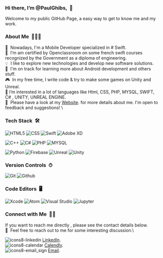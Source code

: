 ###   Hi there, I’m @PaulGhibs, &nbsp;👋
Welcome to my public GitHub Page, a easy way to get to know me and my work.


###   About Me &nbsp;👨🏻‍💻
📱 &nbsp;Nowadays, I'm a Mobile Developer specialized in # Swift.\
💼 &nbsp;I’m am certified by Openclassroom on some french swift courses recognized by the Government as a diploma of engineering.\
💡 &nbsp;I like to explore new technologies and develop new software solutions.\
🌱 &nbsp;I'm on track for learning more about Android development and others stuff.\
🎮 &nbsp;In my free time, I write code & try to make some games on Unity and Unreal.\
👀 I’m interested in a lot of languages like Html, CSS, PHP, MYSQL, SWIFT, C# , UNITY, UNREAL ENGINE.\
📄 &nbsp;Please have a look at my [Website](https://pauls-g.webflow.io/). for more details about me. I'm open to feedback and suggestions! \


###   Tech Stack &nbsp;🛠
![HTML5](https://img.shields.io/badge/html5-%23E34F26.svg?style=for-the-badge&logo=html5&logoColor=white)
![CSS](https://img.shields.io/badge/css3%20-%231572B6.svg?&style=for-the-badge&logo=css3&logoColor=white)
![Swift](https://img.shields.io/badge/swift-%23FA7343.svg?&style=for-the-badge&logo=swift&logoColor=white)
![Adobe XD](https://img.shields.io/badge/adobe%20xd%20-%23FF26BE.svg?&style=for-the-badge&logo=adobe%20xd&logoColor=white)

![C++](https://img.shields.io/badge/c++-%2300599C.svg?style=for-the-badge&logo=c%2B%2B&logoColor=white)
![C#](https://img.shields.io/badge/c%23-%23239120.svg?style=for-the-badge&logo=c-sharp&logoColor=white)
![PHP](https://img.shields.io/badge/php-%23777BB4.svg?style=for-the-badge&logo=php&logoColor=white)
![MYSQL](https://img.shields.io/badge/mysql-%2300f.svg?&style=for-the-badge&logo=mysql&logoColor=white)

![Python](https://img.shields.io/badge/python%20-%2314354C.svg?&style=for-the-badge&logo=python&logoColor=white)
![Firebase](https://img.shields.io/badge/firebase%20-%23039BE5.svg?&style=for-the-badge&logo=firebase)
![Unreal](https://img.shields.io/badge/unreal%20engine%20-%23313131.svg?&style=for-the-badge&logo=unreal%20engine&logoColor=white)
![Unity](https://img.shields.io/badge/unity%20-%23000000.svg?&style=for-the-badge&logo=unity&logoColor=white) 

###   Version Controls &nbsp;⏱
![Git](https://img.shields.io/badge/git%20-%23F05033.svg?&style=for-the-badge&logo=git&logoColor=white)
![Github](https://img.shields.io/badge/github%20-%23121011.svg?&style=for-the-badge&logo=github&logoColor=white)

###   Code Editors &nbsp;🖥️
![Xcode](https://img.shields.io/badge/Xcode-%231DA1F2.svg?style=for-the-badge&logo=xcode&logoColor=white)
![Atom](https://img.shields.io/badge/Atom%20-%236DB33F.svg?&style=for-the-badge&logo=atom&logoColor=white)
![Visual Studio](https://img.shields.io/badge/Visual%20Studio-5C2D91.svg?style=for-the-badge&logo=visual-studio&logoColor=white)
![Jupyter](https://img.shields.io/badge/Jupyter%20-%23F37626.svg?&style=for-the-badge&logo=Jupyter&logoColor=white)


###   Connect with Me &nbsp;🤝🏻
If you want to reach me directly , please see the contact details below.\
💬 &nbsp;Feel free to reach out to me for some interesting discussion.\
	
 ![icons8-linkedin](https://user-images.githubusercontent.com/7050604/158859083-1894a631-594b-4d6c-83e0-7a931b8b59df.png) [LinkedIn](https://www.linkedin.com/in/paul-ghibeaux-8a00a776/).\
 ![icons8-calendar](https://user-images.githubusercontent.com/7050604/158859312-0594983a-7eaf-4a84-8b94-1691111a4dc8.png) [Calendly](https://calendly.com/paul-ghibeaux/30min).\
![icons8-email_sign](https://user-images.githubusercontent.com/7050604/158859591-c897202b-b50b-488f-a863-4af09c1443a8.png) [Email](paul.ghib@gmail.com).

